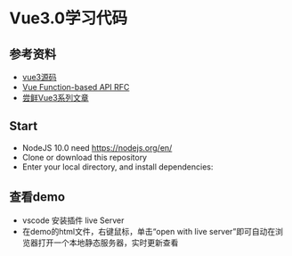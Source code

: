 # Vue3.0学习代码

## 参考资料
 - [vue3源码](https://github.com/vuejs/vue-next)
 - [Vue Function-based API RFC](https://www.zhihu.com/people/evanyou/posts)
 - [尝鲜Vue3系列文章](https://juejin.im/post/5da442bb6fb9a04de42f76cf)

## Start
 - NodeJS 10.0 need
 https://nodejs.org/en/
 - Clone or download this repository
 - Enter your local directory, and install dependencies:

## 查看demo
- vscode 安装插件 live Server
- 在demo的html文件，右键鼠标，单击“open with live server”即可自动在浏览器打开一个本地静态服务器，实时更新查看









